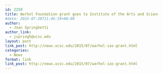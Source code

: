 ```yaml
---
id: 2250
title: Warhol Foundation grant goes to Institute of the Arts and Sciences project
#date: 2015-07-28T11:46:19+00:00
author:
  - Joan Springhetti
author_link:
  - jspringh@ucsc.edu
layout: post
link_post: http://news.ucsc.edu/2015/07/warhol-ias-grant.html
categories:
  - News
format: link
link_post: http://news.ucsc.edu/2015/07/warhol-ias-grant.html
---
```

